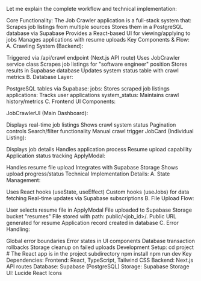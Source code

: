 Let me explain the complete workflow and technical implementation:

Core Functionality: The Job Crawler application is a full-stack system that:
Scrapes job listings from multiple sources
Stores them in a PostgreSQL database via Supabase
Provides a React-based UI for viewing/applying to jobs
Manages applications with resume uploads
Key Components & Flow:
A. Crawling System (Backend):

Triggered via /api/crawl endpoint (Next.js API route)
Uses JobCrawler service class
Scrapes job listings for "software engineer" position
Stores results in Supabase database
Updates system status table with crawl metrics
B. Database Layer:

PostgreSQL tables via Supabase:
jobs: Stores scraped job listings
applications: Tracks user applications
system_status: Maintains crawl history/metrics
C. Frontend UI Components:

JobCrawlerUI (Main Dashboard):

Displays real-time job listings
Shows crawl system status
Pagination controls
Search/filter functionality
Manual crawl trigger
JobCard (Individual Listing):

Displays job details
Handles application process
Resume upload capability
Application status tracking
ApplyModal:

Handles resume file upload
Integrates with Supabase Storage
Shows upload progress/status
Technical Implementation Details:
A. State Management:

Uses React hooks (useState, useEffect)
Custom hooks (useJobs) for data fetching
Real-time updates via Supabase subscriptions
B. File Upload Flow:

User selects resume file in ApplyModal
File uploaded to Supabase Storage bucket "resumes"
File stored with path: public/<job_id>/<timestamp>.<ext>
Public URL generated for resume
Application record created in database
C. Error Handling:

Global error boundaries
Error states in UI components
Database transaction rollbacks
Storage cleanup on failed uploads
Development Setup:
cd project  # The React app is in the project subdirectory
npm install
npm run dev
Key Dependencies:
Frontend: React, TypeScript, Tailwind CSS
Backend: Next.js API routes
Database: Supabase (PostgreSQL)
Storage: Supabase Storage
UI: Lucide React Icons

